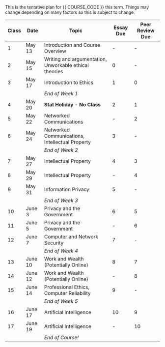 This is the tentative plan for {{ COURSE_CODE }} this term.
Things may change depending on many factors so this is subject to change.

| Class | Date    | Topic                                                  | Essay Due | Peer Review Due |
|-------|---------|--------------------------------------------------------|-----------|-----------------|
| 1     | May 13  | Introduction and Course Overview                       | -         | -               |
| 2     | May 15  | Writing and argumentation, Unworkable ethical theories | 0         | -               |
| 3     | May 17  | Introduction to Ethics                                 | 1         | 0               |
|       |         | *End of Week 1*                                        |           |                 |
| 4     | May 20  | **Stat Holiday - No Class**                            | 2         | 1               |
| 5     | May 22  | Networked Communications                               | -         | 2               |
| 6     | May 24  | Networked Communications, Intellectual Property        | 3         | -               |
|       |         | *End of Week 2*                                        |           |                 |
| 7     | May 27  | Intellectual Property                                  | 4         | 3               |
| 8     | May 29  | Intellectual Property                                  | -         | 4               |
| 9     | May 31  | Information Privacy                                    | 5         | -               |
|       |         | *End of Week 3*                                        |           |                 |
| 10    | June 3  | Privacy and the Government                             | 6         | 5               |
| 11    | June 5  | Privacy and the Government                             | -         | 6               |
| 12    | June 7  | Computer and Network Security                          | 7         | -               |
|       |         | *End of Week 4*                                        |           |                 |
| 13    | June 10 | Work and Wealth (Potentially Online)                   | 8         | 7               |
| 14    | June 12 | Work and Wealth (Potentially Online)                   | -         | 8               |
| 15    | June 14 | Professional Ethics, Computer Reliability              | 9         | -               |
|       |         | *End of Week 5*                                        |           |                 |
| 16    | June 17 | Artificial Intelligence                                | 10        | 9               |
| 17    | June 19 | Artificial Intelligence                                | -         | 10              |
|       |         | *End of Course!*                                       |           |                 |
